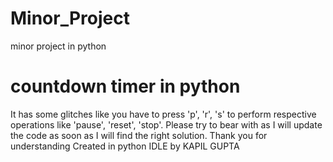 # Minor_Project
minor project in python
# countdown timer in python
It has some glitches like you have to press 'p', 'r', 's' to perform respective operations like 'pause', 'reset', 'stop'. Please try to bear with as I will update the code as soon as I will find the right solution.
Thank you for understanding
Created in python IDLE by KAPIL GUPTA
